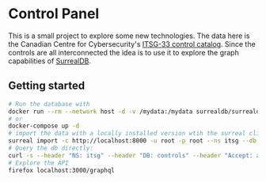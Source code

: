 # Control Panel

This is a small project to explore some new technologies.
The data here is the Canadian Centre for Cybersecurity's [ITSG-33 control catalog](https://www.cyber.gc.ca/en/guidance/annex-3a-security-control-catalogue-itsg-33).
Since the controls are all interconnected the idea is to use it to explore the graph capabilities of [SurrealDB](https://surrealdb.com/features#surrealql).

## Getting started

```sh
# Run the database with
docker run --rm --network host -d -v /mydata:/mydata surrealdb/surrealdb:latest start --log trace --user root --pass root file:/data/itsg.db
# or 
docker-compose up -d
# import the data with a locally installed version wtih the surreal cli:
surreal import -c http://localhost:8000 -u root -p root --ns itsg --db controls database/itsg.sql
# Query the db directly:
curl -s --header "NS: itsg" --header "DB: controls" --header "Accept: application/json" --user "root:root" --data "SELECT count() FROM controls GROUP ALL;" http://localhost:8000/sql | jq .
# Explore the API
firefox localhost:3000/graphql
```
